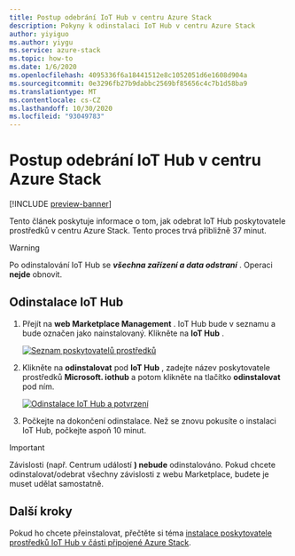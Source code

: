 ```yaml
---
title: Postup odebrání IoT Hub v centru Azure Stack
description: Pokyny k odinstalaci IoT Hub v centru Azure Stack
author: yiyiguo
ms.author: yiygu
ms.service: azure-stack
ms.topic: how-to
ms.date: 1/6/2020
ms.openlocfilehash: 4095336f6a18441512e8c1052051d6e1608d904a
ms.sourcegitcommit: 0e3296fb27b9dabbc2569bf85656c4c7b1d58ba9
ms.translationtype: MT
ms.contentlocale: cs-CZ
ms.lasthandoff: 10/30/2020
ms.locfileid: "93049783"
---
```

# <a name="how-to-remove-iot-hub-on-azure-stack-hub"></a>Postup odebrání IoT Hub v centru Azure Stack

[!INCLUDE [preview-banner](../includes/iot-hub-preview.md)]

Tento článek poskytuje informace o tom, jak odebrat IoT Hub poskytovatele prostředků v centru Azure Stack. Tento proces trvá přibližně 37 minut.

> [!WARNING]
> Po odinstalování IoT Hub se **_všechna zařízení a data odstraní_** . Operaci **nejde** obnovit.

## <a name="uninstalling-iot-hub"></a>Odinstalace IoT Hub

1) Přejít na **web Marketplace Management** . IoT Hub bude v seznamu a bude označen jako nainstalovaný. Klikněte na **IoT Hub** .

    [![Seznam poskytovatelů prostředků](../operator/media/iot-hub-rp-remove/uninstall1.png)](../operator/media/iot-hub-rp-remove/uninstall1.png#lightbox)

2) Klikněte na **odinstalovat** pod **IoT Hub** , zadejte název poskytovatele prostředků **Microsoft. iothub** a potom klikněte na tlačítko **odinstalovat** pod ním.

    [![Odinstalace IoT Hub a potvrzení](../operator/media/iot-hub-rp-remove/uninstall2.png)](../operator/media/iot-hub-rp-remove/uninstall2.png#lightbox)

3) Počkejte na dokončení odinstalace. Než se znovu pokusíte o instalaci IoT Hub, počkejte aspoň 10 minut.

>[!IMPORTANT]
>Závislosti (např. Centrum událostí **) nebude** odinstalováno. Pokud chcete odinstalovat/odebrat všechny závislosti z webu Marketplace, budete je muset udělat samostatně.

## <a name="next-steps"></a>Další kroky

Pokud ho chcete přeinstalovat, přečtěte si téma [instalace poskytovatele prostředků IoT Hub v části připojené Azure Stack](iot-hub-rp-install.md).
